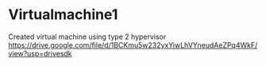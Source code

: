 # Virtualmachine1
Created virtual machine using type 2 hypervisor
https://drive.google.com/file/d/1BCKmu5w232yxYiwLhVYneudAeZPq4WkF/view?usp=drivesdk
